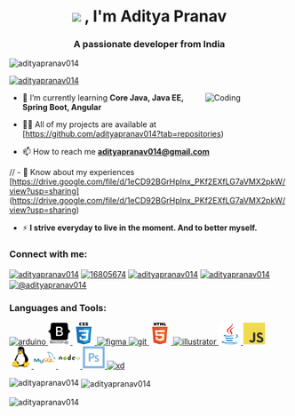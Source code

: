 <h1 align="center"><img width="8%"src="https://cdn-icons-png.flaticon.com/512/4456/4456155.png"> , I'm Aditya Pranav</h1>
<h3 align="center">A passionate developer from India</h3>

<p align="left"> <img src="https://komarev.com/ghpvc/?username=adityapranav014&label=Profile%20views&color=0e75b6&style=flat" alt="adityapranav014" /> </p>


<p align="left"> <a href="https://github.com/ryo-ma/github-profile-trophy"><img src="https://github-profile-trophy.vercel.app/?username=adityapranav014" alt="adityapranav014" /></a> </p>

<img align="right" alt="Coding" width="30%" src="https://media.giphy.com/media/EOmYN5kVP3W2Lyn6dx/giphy.gif">


- 🌱 I’m currently learning **Core Java, Java EE, Spring Boot, Angular**

- 👨‍💻 All of my projects are available at [https://github.com/adityapranav014?tab=repositories)

- 📫 How to reach me **adityapranav014@gmail.com**

 // - 📄 Know about my experiences [https://drive.google.com/file/d/1eCD92BGrHpInx_PKf2EXfLG7aVMX2pkW/view?usp=sharing] (https://drive.google.com/file/d/1eCD92BGrHpInx_PKf2EXfLG7aVMX2pkW/view?usp=sharing)

- ⚡ **I strive everyday to live in the moment. And to better myself.**

<h3 align="left">Connect with me:</h3>
<p align="left">
<a href="https://linkedin.com/in/adityapranav014" target="blank"><img align="center" src="https://raw.githubusercontent.com/rahuldkjain/github-profile-readme-generator/master/src/images/icons/Social/linked-in-alt.svg" alt="adityapranav014" height="30" width="40" /></a>
<a href="https://stackoverflow.com/users/16805674" target="blank"><img align="center" src="https://raw.githubusercontent.com/rahuldkjain/github-profile-readme-generator/master/src/images/icons/Social/stack-overflow.svg" alt="16805674" height="30" width="40" /></a>
<a href="https://www.behance.net/adityapranav014" target="blank"><img align="center" src="https://raw.githubusercontent.com/rahuldkjain/github-profile-readme-generator/master/src/images/icons/Social/behance.svg" alt="adityapranav014" height="30" width="40" /></a>
<a href="https://www.hackerrank.com/adityapranav014" target="blank"><img align="center" src="https://raw.githubusercontent.com/rahuldkjain/github-profile-readme-generator/master/src/images/icons/Social/hackerrank.svg" alt="adityapranav014" height="30" width="40" /></a>
<a href="https://www.hackerearth.com/@adityapranav014" target="blank"><img align="center" src="https://raw.githubusercontent.com/rahuldkjain/github-profile-readme-generator/master/src/images/icons/Social/hackerearth.svg" alt="@adityapranav014" height="30" width="40" /></a>
</p>

<h3 align="left">Languages and Tools:</h3>
<p align="left"> <a href="https://www.arduino.cc/" target="_blank" rel="noreferrer"> <img src="https://cdn.worldvectorlogo.com/logos/arduino-1.svg" alt="arduino" width="40" height="40"/> </a> <a href="https://getbootstrap.com" target="_blank" rel="noreferrer"> <img src="https://raw.githubusercontent.com/devicons/devicon/master/icons/bootstrap/bootstrap-plain-wordmark.svg" alt="bootstrap" width="40" height="40"/> </a> <a href="https://www.w3schools.com/css/" target="_blank" rel="noreferrer"> <img src="https://raw.githubusercontent.com/devicons/devicon/master/icons/css3/css3-original-wordmark.svg" alt="css3" width="40" height="40"/> </a> <a href="https://www.figma.com/" target="_blank" rel="noreferrer"> <img src="https://www.vectorlogo.zone/logos/figma/figma-icon.svg" alt="figma" width="40" height="40"/> </a> <a href="https://git-scm.com/" target="_blank" rel="noreferrer"> <img src="https://www.vectorlogo.zone/logos/git-scm/git-scm-icon.svg" alt="git" width="40" height="40"/> </a> <a href="https://www.w3.org/html/" target="_blank" rel="noreferrer"> <img src="https://raw.githubusercontent.com/devicons/devicon/master/icons/html5/html5-original-wordmark.svg" alt="html5" width="40" height="40"/> </a> <a href="https://www.adobe.com/in/products/illustrator.html" target="_blank" rel="noreferrer"> <img src="https://www.vectorlogo.zone/logos/adobe_illustrator/adobe_illustrator-icon.svg" alt="illustrator" width="40" height="40"/> </a> <a href="https://www.java.com" target="_blank" rel="noreferrer"> <img src="https://raw.githubusercontent.com/devicons/devicon/master/icons/java/java-original.svg" alt="java" width="40" height="40"/> </a> <a href="https://developer.mozilla.org/en-US/docs/Web/JavaScript" target="_blank" rel="noreferrer"> <img src="https://raw.githubusercontent.com/devicons/devicon/master/icons/javascript/javascript-original.svg" alt="javascript" width="40" height="40"/> </a> <a href="https://www.linux.org/" target="_blank" rel="noreferrer"> <img src="https://raw.githubusercontent.com/devicons/devicon/master/icons/linux/linux-original.svg" alt="linux" width="40" height="40"/> </a> <a href="https://www.mysql.com/" target="_blank" rel="noreferrer"> <img src="https://raw.githubusercontent.com/devicons/devicon/master/icons/mysql/mysql-original-wordmark.svg" alt="mysql" width="40" height="40"/> </a> <a href="https://nodejs.org" target="_blank" rel="noreferrer"> <img src="https://raw.githubusercontent.com/devicons/devicon/master/icons/nodejs/nodejs-original-wordmark.svg" alt="nodejs" width="40" height="40"/> </a> <a href="https://www.photoshop.com/en" target="_blank" rel="noreferrer"> <img src="https://raw.githubusercontent.com/devicons/devicon/master/icons/photoshop/photoshop-line.svg" alt="photoshop" width="40" height="40"/> </a> <a href="https://www.adobe.com/products/xd.html" target="_blank" rel="noreferrer"> <img src="https://cdn.worldvectorlogo.com/logos/adobe-xd.svg" alt="xd" width="40" height="40"/> </a> </p>

<p><img align="left" src="https://github-readme-stats.vercel.app/api/top-langs?username=adityapranav014&show_icons=true&locale=en&layout=compact" alt="adityapranav014" /></p>

<p>&nbsp;<img align="center" src="https://github-readme-stats.vercel.app/api?username=adityapranav014&show_icons=true&locale=en" alt="adityapranav014" /></p>

<p><img align="center" src="https://github-readme-streak-stats.herokuapp.com/?user=adityapranav014&" alt="adityapranav014" /></p>

